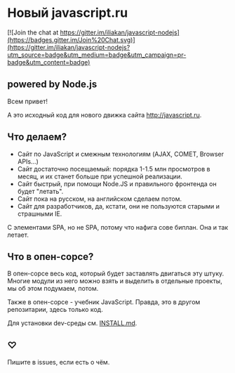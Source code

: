# Новый javascript.ru 

[![Join the chat at https://gitter.im/iliakan/javascript-nodejs](https://badges.gitter.im/Join%20Chat.svg)](https://gitter.im/iliakan/javascript-nodejs?utm_source=badge&utm_medium=badge&utm_campaign=pr-badge&utm_content=badge)

## powered by Node.js 

Всем привет!

А это исходный код для нового движка сайта http://javascript.ru.

<!--
Travis отключён, пока NPM не поправит багу, из-за которой модули не все ставятся (koa-passport -> passport)
[![Build Status](https://travis-ci.org/iliakan/javascript-nodejs.svg?branch=master)](https://travis-ci.org/iliakan/javascript-nodejs)-->

## Что делаем?

* Сайт по JavaScript и смежным технологиям (AJAX, COMET, Browser APIs...)
* Сайт достаточно посещаемый: порядка 1-1.5 млн просмотров в месяц, и их станет больше при успешной реализации.
* Сайт быстрый, при помощи Node.JS и правильного фронтенда он будет "летать".
* Сайт пока на русском, на английском сделаем потом.
* Сайт для разработчиков, да, кстати, они не пользуются старыми и страшными IE.

С элементами SPA, но не SPA, потому что нафига сове биплан. Она и так летает.

## Что в опен-сорсе?

В опен-сорсе весь код, который будет заставлять двигаться эту штуку. 
Многие модули из него можно взять и выделить в отдельные проекты, мы об этом подумаем, потом.

Также в опен-сорсе - учебник JavaScript. Правда, это в другом репозитарии, здесь только код.

Для установки dev-среды см. [INSTALL.md](https://github.com/iliakan/javascript-nodejs/blob/master/Install.md).

## ♡
 
Пишите в issues, если есть о чём.















